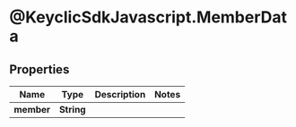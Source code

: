 # @KeyclicSdkJavascript.MemberData

## Properties
Name | Type | Description | Notes
------------ | ------------- | ------------- | -------------
**member** | **String** |  | 


